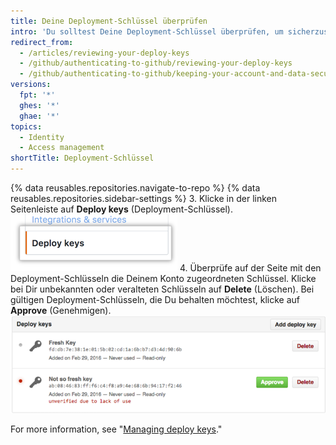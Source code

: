 ```yaml
---
title: Deine Deployment-Schlüssel überprüfen
intro: 'Du solltest Deine Deployment-Schlüssel überprüfen, um sicherzustellen, dass keine unautorisierten (und möglicherweise kompromittierten) Schlüssel vorhanden sind. Vorhandene Deployment-Schlüssel, die gültig sind, kannst Du auch genehmigen.'
redirect_from:
  - /articles/reviewing-your-deploy-keys
  - /github/authenticating-to-github/reviewing-your-deploy-keys
  - /github/authenticating-to-github/keeping-your-account-and-data-secure/reviewing-your-deploy-keys
versions:
  fpt: '*'
  ghes: '*'
  ghae: '*'
topics:
  - Identity
  - Access management
shortTitle: Deployment-Schlüssel
---
```


{% data reusables.repositories.navigate-to-repo %}
{% data reusables.repositories.sidebar-settings %}
3. Klicke in der linken Seitenleiste auf **Deploy keys** (Deployment-Schlüssel). ![Einstellungen für Deployment-Schlüssel](/assets/images/help/settings/settings-sidebar-deploy-keys.png)
4. Überprüfe auf der Seite mit den Deployment-Schlüsseln die Deinem Konto zugeordneten Schlüssel. Klicke bei Dir unbekannten oder veralteten Schlüsseln auf **Delete** (Löschen). Bei gültigen Deployment-Schlüsseln, die Du behalten möchtest, klicke auf **Approve** (Genehmigen). ![Liste der Deployment-Schlüssel](/assets/images/help/settings/settings-deploy-key-review.png)

For more information, see "[Managing deploy keys](/guides/managing-deploy-keys)."
